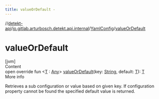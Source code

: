 ```yaml
---
title: valueOrDefault -
---
```

//[detekt-api](../../index.md)/[io.gitlab.arturbosch.detekt.api.internal](../index.md)/[YamlConfig](index.md)/[valueOrDefault](value-or-default.md)



# valueOrDefault  
[jvm]  
Content  
open override fun <[T](value-or-default.md) : [Any](https://kotlinlang.org/api/latest/jvm/stdlib/kotlin/-any/index.html)> [valueOrDefault](value-or-default.md)(key: [String](https://kotlinlang.org/api/latest/jvm/stdlib/kotlin/-string/index.html), default: [T](value-or-default.md)): [T](value-or-default.md)  
More info  


Retrieves a sub configuration or value based on given key. If configuration property cannot be found the specified default value is returned.

  



